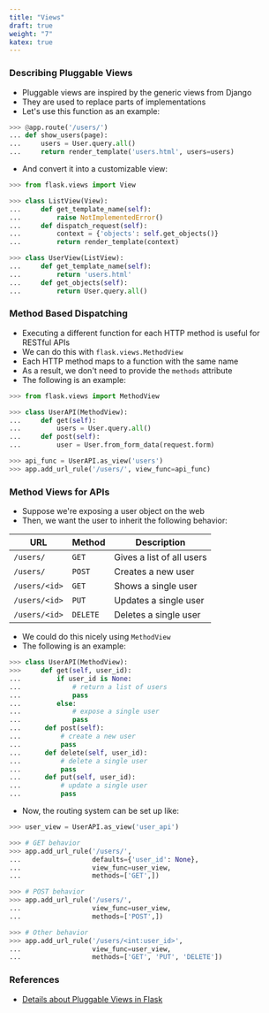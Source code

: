 ```yaml
---
title: "Views"
draft: true
weight: "7"
katex: true
---
```


### Describing Pluggable Views
- Pluggable views are inspired by the generic views from Django
- They are used to replace parts of implementations
- Let's use this function as an example:

```python
>>> @app.route('/users/')
... def show_users(page):
...     users = User.query.all()
...     return render_template('users.html', users=users)
```

- And convert it into a customizable view:

```python
>>> from flask.views import View

>>> class ListView(View):
...     def get_template_name(self):
...         raise NotImplementedError()
...     def dispatch_request(self):
...         context = {'objects': self.get_objects()}
...         return render_template(context) 

>>> class UserView(ListView):
...     def get_template_name(self):
...         return 'users.html'
...     def get_objects(self):
...         return User.query.all()
```

### Method Based Dispatching
- Executing a different function for each HTTP method is useful for RESTful APIs
- We can do this with `flask.views.MethodView`
- Each HTTP method maps to a function with the same name
- As a result, we don't need to provide the `methods` attribute
- The following is an example:

```python
>>> from flask.views import MethodView

>>> class UserAPI(MethodView):
...     def get(self):
...         users = User.query.all()
...     def post(self):
...         user = User.from_form_data(request.form)

>>> api_func = UserAPI.as_view('users')
>>> app.add_url_rule('/users/', view_func=api_func)
```

### Method Views for APIs
- Suppose we're exposing a user object on the web
- Then, we want the user to inherit the following behavior:

| **URL**       | **Method** | **Description**           |
| ------------- | ---------- | ------------------------- |
| `/users/`     | `GET`      | Gives a list of all users |
| `/users/`     | `POST`     | Creates a new user        |
| `/users/<id>` | `GET`      | Shows a single user       |
| `/users/<id>` | `PUT`      | Updates a single user     |
| `/users/<id>` | `DELETE`   | Deletes a single user     |

- We could do this nicely using `MethodView`
- The following is an example:

```python
>>> class UserAPI(MethodView):
>>>     def get(self, user_id):
...         if user_id is None:
...             # return a list of users
...             pass
...         else:
...             # expose a single user
...             pass
...      def post(self):
...          # create a new user
...          pass
...      def delete(self, user_id):
...          # delete a single user
...          pass
...      def put(self, user_id):
...          # update a single user
...          pass
```

- Now, the routing system can be set up like:

```python
>>> user_view = UserAPI.as_view('user_api')

>>> # GET behavior
>>> app.add_url_rule('/users/',
...                  defaults={'user_id': None},
...                  view_func=user_view,
...                  methods=['GET',])

>>> # POST behavior
>>> app.add_url_rule('/users/',
...                  view_func=user_view,
...                  methods=['POST',])

>>> # Other behavior
>>> app.add_url_rule('/users/<int:user_id>',
...                  view_func=user_view,
...                  methods=['GET', 'PUT', 'DELETE'])
```

### References
- [Details about Pluggable Views in Flask](https://flask.palletsprojects.com/en/1.1.x/views/)
